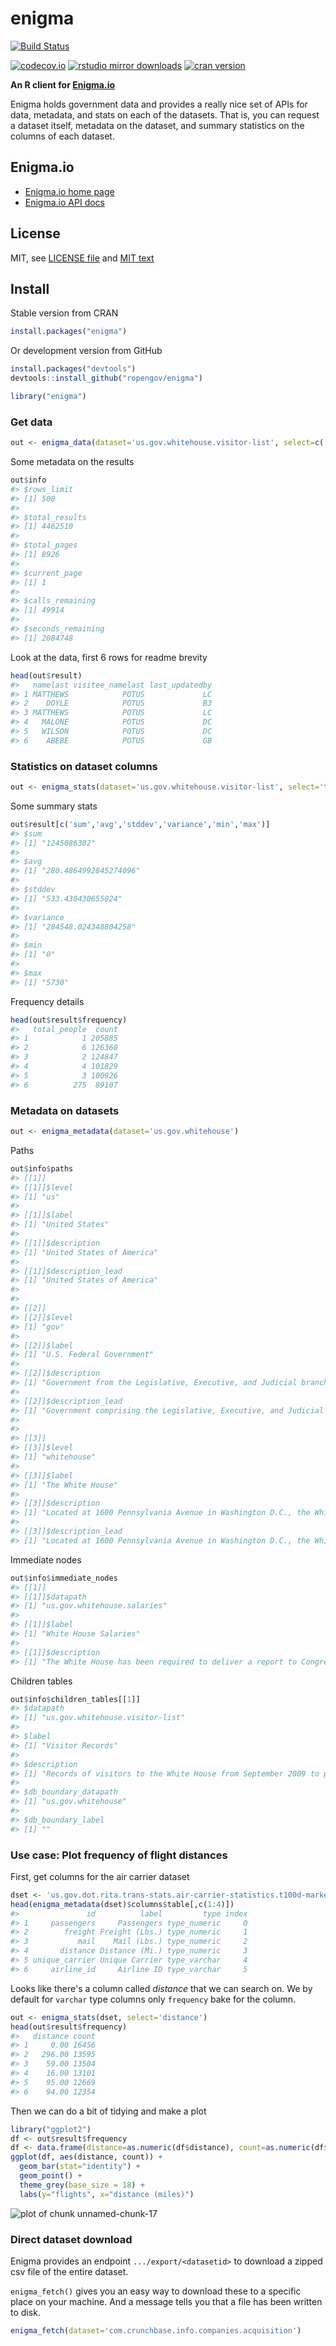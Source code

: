 enigma
=======



[![Build Status](https://api.travis-ci.org/rOpenGov/enigma.png)](https://travis-ci.org/rOpenGov/enigma)
<!-- [![Coverage Status](https://coveralls.io/repos/rOpenGov/enigma/badge.svg)](https://coveralls.io/r/rOpenGov/enigma) -->
[![codecov.io](https://codecov.io/github/rOpenGov/enigma/coverage.svg?branch=master)](https://codecov.io/github/rOpenGov/enigma?branch=master)
[![rstudio mirror downloads](http://cranlogs.r-pkg.org/badges/grand-total/enigma)](https://github.com/metacran/cranlogs.app)
[![cran version](http://www.r-pkg.org/badges/version/enigma)](https://cran.r-project.org/package=enigma)

**An R client for [Enigma.io](https://app.enigma.io/)**

Enigma holds government data and provides a really nice set of APIs for data, metadata, and stats on each of the datasets. That is, you can request a dataset itself, metadata on the dataset, and summary statistics on the columns of each dataset.

## Enigma.io

+ [Enigma.io home page](https://app.enigma.io/)
+ [Enigma.io API docs](https://app.enigma.io/api)

## License

MIT, see [LICENSE file](https://github.com/rOpenGov/enigma/blob/master/LICENSE) and [MIT text](http://opensource.org/licenses/MIT)

## Install

Stable version from CRAN


```r
install.packages("enigma")
```

Or development version from GitHub


```r
install.packages("devtools")
devtools::install_github("ropengov/enigma")
```


```r
library("enigma")
```

### Get data


```r
out <- enigma_data(dataset='us.gov.whitehouse.visitor-list', select=c('namelast','visitee_namelast','last_updatedby'))
```

Some metadata on the results


```r
out$info
#> $rows_limit
#> [1] 500
#> 
#> $total_results
#> [1] 4462510
#> 
#> $total_pages
#> [1] 8926
#> 
#> $current_page
#> [1] 1
#> 
#> $calls_remaining
#> [1] 49914
#> 
#> $seconds_remaining
#> [1] 2084748
```

Look at the data, first 6 rows for readme brevity


```r
head(out$result)
#>   namelast visitee_namelast last_updatedby
#> 1 MATTHEWS            POTUS             LC
#> 2    DOYLE            POTUS             B3
#> 3 MATTHEWS            POTUS             LC
#> 4   MALONE            POTUS             DC
#> 5   WILSON            POTUS             DC
#> 6    ABEBE            POTUS             GB
```


### Statistics on dataset columns


```r
out <- enigma_stats(dataset='us.gov.whitehouse.visitor-list', select='total_people')
```

Some summary stats


```r
out$result[c('sum','avg','stddev','variance','min','max')]
#> $sum
#> [1] "1245086302"
#> 
#> $avg
#> [1] "280.4864992845274096"
#> 
#> $stddev
#> [1] "533.430430655024"
#> 
#> $variance
#> [1] "284548.024348804258"
#> 
#> $min
#> [1] "0"
#> 
#> $max
#> [1] "5730"
```


Frequency details


```r
head(out$result$frequency)
#>   total_people  count
#> 1            1 205885
#> 2            6 126360
#> 3            2 124847
#> 4            4 101829
#> 5            3 100926
#> 6          275  89107
```


### Metadata on datasets


```r
out <- enigma_metadata(dataset='us.gov.whitehouse')
```

Paths


```r
out$info$paths
#> [[1]]
#> [[1]]$level
#> [1] "us"
#> 
#> [[1]]$label
#> [1] "United States"
#> 
#> [[1]]$description
#> [1] "United States of America"
#> 
#> [[1]]$description_lead
#> [1] "United States of America"
#> 
#> 
#> [[2]]
#> [[2]]$level
#> [1] "gov"
#> 
#> [[2]]$label
#> [1] "U.S. Federal Government"
#> 
#> [[2]]$description
#> [1] "Government from the Legislative, Executive, and Judicial branches of the United States of America."
#> 
#> [[2]]$description_lead
#> [1] "Government comprising the Legislative, Executive, and Judicial branches of the United States of America."
#> 
#> 
#> [[3]]
#> [[3]]$level
#> [1] "whitehouse"
#> 
#> [[3]]$label
#> [1] "The White House"
#> 
#> [[3]]$description
#> [1] "Located at 1600 Pennsylvania Avenue in Washington D.C., the White House has served as the home and office for every U.S. president since John Adams."
#> 
#> [[3]]$description_lead
#> [1] "Located at 1600 Pennsylvania Avenue in Washington D.C., the White House has served as the home and office for every U.S. president since John Adams."
```

Immediate nodes


```r
out$info$immediate_nodes
#> [[1]]
#> [[1]]$datapath
#> [1] "us.gov.whitehouse.salaries"
#> 
#> [[1]]$label
#> [1] "White House Salaries"
#> 
#> [[1]]$description
#> [1] "The White House has been required to deliver a report to Congress listing the title and salary of every White House Office employee since 1995.  Consistent with President Obama's commitment to transparency, this report is being publicly disclosed on our website as it is transmitted to Congress.  In addition, this report also contains the title and salary details of administration officials who work at the Office of Policy Development, including the Domestic Policy Council and the National Economic Council -- along with White House Office employees."
```


Children tables


```r
out$info$children_tables[[1]]
#> $datapath
#> [1] "us.gov.whitehouse.visitor-list"
#> 
#> $label
#> [1] "Visitor Records"
#> 
#> $description
#> [1] "Records of visitors to the White House from September 2009 to present."
#> 
#> $db_boundary_datapath
#> [1] "us.gov.whitehouse"
#> 
#> $db_boundary_label
#> [1] ""
```


### Use case: Plot frequency of flight distances

First, get columns for the air carrier dataset


```r
dset <- 'us.gov.dot.rita.trans-stats.air-carrier-statistics.t100d-market-all-carrier'
head(enigma_metadata(dset)$columns$table[,c(1:4)])
#>               id          label         type index
#> 1     passengers     Passengers type_numeric     0
#> 2        freight Freight (Lbs.) type_numeric     1
#> 3           mail    Mail (Lbs.) type_numeric     2
#> 4       distance Distance (Mi.) type_numeric     3
#> 5 unique_carrier Unique Carrier type_varchar     4
#> 6     airline_id     Airline ID type_varchar     5
```


Looks like there's a column called _distance_ that we can search on. We by default for `varchar` type columns only `frequency` bake for the column.


```r
out <- enigma_stats(dset, select='distance')
head(out$result$frequency)
#>   distance count
#> 1     0.00 16456
#> 2   296.00 13595
#> 3    59.00 13504
#> 4    16.00 13101
#> 5    95.00 12669
#> 6    94.00 12354
```

Then we can do a bit of tidying and make a plot


```r
library("ggplot2")
df <- out$result$frequency
df <- data.frame(distance=as.numeric(df$distance), count=as.numeric(df$count))
ggplot(df, aes(distance, count)) +
  geom_bar(stat="identity") +
  geom_point() +
  theme_grey(base_size = 18) +
  labs(y="flights", x="distance (miles)")
```

![plot of chunk unnamed-chunk-17](inst/assets/figure/unnamed-chunk-17-1.png) 

### Direct dataset download

Enigma provides an endpoint `.../export/<datasetid>` to download a zipped csv file of the entire dataset.

`enigma_fetch()` gives you an easy way to download these to a specific place on your machine. And a message tells you that a file has been written to disk.

```r
enigma_fetch(dataset='com.crunchbase.info.companies.acquisition')
```
